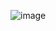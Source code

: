 ![image](https://github.com/Abiji-2020/DSA-Cracker/assets/145255212/c79e4a6b-230b-4456-baf8-a64ac343415b)
